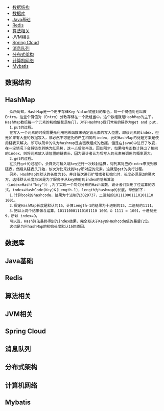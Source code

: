 - [数据结构](#数据结构)
- [数据库](#数据库)
- [Java基础](#java)
- [Redis](#redis)
- [算法相关](#算法)
- [JVM相关](#jvm)
- [Spring Cloud](#sc)
- [消息队列](#mq)
- [分布式架构](#fbs)
- [计算机网络](#network)
- [Mybatis](#mybatis)

<span id="数据结构">数据结构</span>
----------------------------------
HashMap
-------
      众所周知，HashMap是一个用于存储Key-Value键值对的集合，每一个键值对也叫做Entry。这些个键值对（Entry）分散存储在一个数组当中，这个数组就是HashMap的主干。HashMap数组每一个元素的初始值都是Null，对于HashMap我们常用的操作为get and put.
      1.put的过程。
      在写入一个元素的时候需要先利用哈希函数来确定该元素的写入位置，即该元素的index，但是如果有大量的数据写入，那必然不可避免的产生相同的index，此时HashMap的处理方案是使用链表来解决，即可以简单的认为hashmap是由链表组成的数据，但是在java8中进行了改变，在一定情况下会将链表转换为红黑树，这一点后续再说。回到刚才，如果哈希函数计算出了相同的index，则将元素放入该位置的链表头，因为设计者认为后写入的元素被调用的概率更大。
      2.get的过程。
      在执行get的过程中，会首先将输入端key进行一次映射运算，得到其对应的index来找到该链表，然后从链表头开始，依次对比来找到key所对应的元素，这就是get的执行过程。
      另外，HashMap的默认的长度为16，并且每次进行扩增或者初始化时，长度必须是2的幂次方，选择默认长度为16是为了服务于从key映射到index的哈希算法（index=Hash("key")）,为了实现一个均匀分布的Hash函数，设计者们采用了位运算的方式，index=HashCode(Key)&(Length-1)，length为hashmap的长度，举例如下：
      1.计算book的hashcode，结果为十进制的3029737，二进制的101110001110101110 1001。
      2.假定HashMap长度是默认的16，计算Length-1的结果为十进制的15，二进制的1111。
      3.把以上两个结果做与运算，101110001110101110 1001 & 1111 = 1001，十进制是9，所以 index=9。
      可以说，Hash算法最终得到的index结果，完全取决于Key的Hashcode值的最后几位。
      这也是为何hashMap的初始长度默认16的原因，
<span id="数据库">数据库</span>
------------------------------
<span id="java">Java基础</span>
-------------------------------
<span id="redis">Redis</span>
------------------------------
<span id="算法">算法相关</span>
-------
<span id="jvm">JVM相关</span>
-------
<span id="sc">Spring Cloud</span>
------------
<span id="mq">消息队列</span>
-------
<span id="fbs">分布式架构</span>
---------
<span id="network">计算机网络</span>
-----------------------------------
<span id="mybatis">Mybatis</span>
-------
